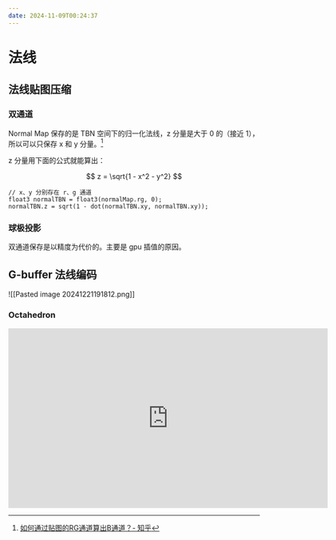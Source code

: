 ```yaml
---
date: 2024-11-09T00:24:37
---
```


# 法线

## 法线贴图压缩

### 双通道

Normal Map 保存的是 TBN 空间下的归一化法线，z 分量是大于 0 的（接近 1），所以可以只保存 x 和 y 分量。[^1]

z 分量用下面的公式就能算出：

$$
z = \sqrt{1 - x^2 - y^2}
$$

``` hlsl
// x、y 分别存在 r、g 通道
float3 normalTBN = float3(normalMap.rg, 0);
normalTBN.z = sqrt(1 - dot(normalTBN.xy, normalTBN.xy));
```

### 球极投影

双通道保存是以精度为代价的。主要是 gpu 插值的原因。

## G-buffer 法线编码

![[Pasted image 20241221191812.png]]

### Octahedron

<div class="responsive-video-container">
    <iframe width="640" height="360" frameborder="0" src="https://www.shadertoy.com/embed/Mtfyzl?gui=true&t=10&paused=false&muted=false"></iframe>
</div>

[^1]: [如何通过贴图的RG通道算出B通道？- 知乎](https://www.zhihu.com/question/291354871)
